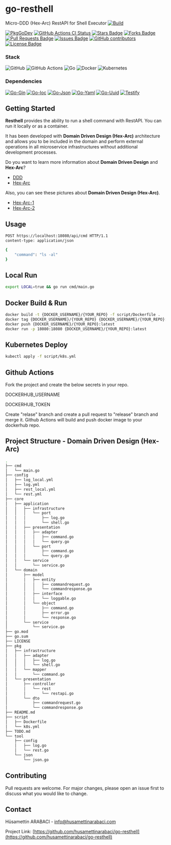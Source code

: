 # go-resthell
Micro-DDD (Hex-Arc) RestAPI for Shell Executor [![Build](https://github.com/husamettinarabaci/go-resthell/actions/workflows/main.yml/badge.svg)](https://github.com/husamettinarabaci/go-resthell/actions/workflows/main.yml)

<a href="https://kaos.sh/g/go-badge"><img src="https://gh.kaos.st/godoc.svg" alt="PkgGoDev" /></a>
<a href="https://kaos.sh/w/go-badge/ci"><img src="https://kaos.sh/w/go-badge/ci.svg" alt="GitHub Actions CI Status" /></a>
<a href="https://github.com/husamettinarabaci/go-resthell/stargazers"><img src="https://img.shields.io/github/stars/husamettinarabaci/go-resthell" alt="Stars Badge"/></a>
<a href="https://github.com/husamettinarabaci/go-resthell/network/members"><img src="https://img.shields.io/github/forks/husamettinarabaci/go-resthell" alt="Forks Badge"/></a>
<a href="https://github.com/husamettinarabaci/go-resthell/pulls"><img src="https://img.shields.io/github/issues-pr/husamettinarabaci/go-resthell" alt="Pull Requests Badge"/></a>
<a href="https://github.com/husamettinarabaci/go-resthell/issues"><img src="https://img.shields.io/github/issues/husamettinarabaci/go-resthell" alt="Issues Badge"/></a>
<a href="https://github.com/husamettinarabaci/go-resthell/graphs/contributors"><img alt="GitHub contributors" src="https://img.shields.io/github/contributors/husamettinarabaci/go-resthell?color=2b9348"></a>
<a href="https://github.com/husamettinarabaci/go-resthell/blob/master/LICENSE"><img src="https://img.shields.io/github/license/husamettinarabaci/go-resthell?color=2b9348" alt="License Badge"/></a>

### Stack
![GitHub](https://img.shields.io/badge/github-%23121011.svg?style=for-the-badge&logo=github&logoColor=white)
![GitHub Actions](https://img.shields.io/badge/github%20actions-%232671E5.svg?style=for-the-badge&logo=githubactions&logoColor=white)
![Go](https://img.shields.io/badge/go-%2300ADD8.svg?style=for-the-badge&logo=go&logoColor=white)
![Docker](https://img.shields.io/badge/docker-%230db7ed.svg?style=for-the-badge&logo=docker&logoColor=white)
![Kubernetes](https://img.shields.io/badge/kubernetes-%23326ce5.svg?style=for-the-badge&logo=kubernetes&logoColor=white)

### Dependencies
[![Go-Gin](https://img.shields.io/badge/GoLib-Gin-green.svg)](https://github.com/gin-gonic/gin/)
[![Go-Ioc](https://img.shields.io/badge/GoLib-Ioc-green.svg)](https://github.com/golobby/container/v3/)
[![Go-Json](https://img.shields.io/badge/GoLib-Json-green.svg)](https://github.com/goccy/go-json/)
[![Go-Yaml](https://img.shields.io/badge/GoLib-Yaml-green.svg)](https://gopkg.in/yaml.v3/)
[![Go-Uuid](https://img.shields.io/badge/GoLib-Uuid-green.svg)](https://github.com/google/uuid/)
[![Testify](https://img.shields.io/badge/GoLib-Testify-green.svg)](https://github.com/stretchr/testify/)

## Getting Started
<b>Resthell</b> provides the ability to run a shell command with RestAPI. You can run it locally or as a container. 

It has been developed with <b>Domain Driven Design (Hex-Arc)</b> architecture and allows you to be included in the domain and perform external operations in all microservice infrastructures without additional development processes. 

Do you want to learn more information about <b>Domain Driven Design</b> and <b>Hex-Arc</b>? 
 - [DDD](https://en.wikipedia.org/wiki/Domain-driven_design)
 - [Hex-Arc](https://en.wikipedia.org/wiki/Hexagonal_architecture_(software))

Also, you can see these pictures about <b>Domain Driven Design (Hex-Arc)</b>. 
 - [Hex-Arc-1](https://github.com/husamettinarabaci/go-resthell/tree/main/doc/Hex-Arc-1.jpg)
 - [Hex-Arc-2](https://github.com/husamettinarabaci/go-resthell/tree/main/doc/Hex-Arc-2.jpg)

## Usage
```bash
POST https://localhost:18080/api/cmd HTTP/1.1
content-type: application/json

{
    "command": "ls -al"
}
```

## Local Run
```bash
export LOCAL=true && go run cmd/main.go
```

## Docker Build & Run
```bash
docker build -t {DOCKER_USERNAME}/{YOUR_REPO} -f script/Dockerfile .
docker tag {DOCKER_USERNAME}/{YOUR_REPO} {DOCKER_USERNAME}/{YOUR_REPO}:latest
docker push {DOCKER_USERNAME}/{YOUR_REPO}:latest
docker run -p 18080:18080 {DOCKER_USERNAME}/{YOUR_REPO}:latest
```

## Kubernetes Deploy
```bash
kubectl apply -f script/k8s.yml
```

## Github Actions
Fork the project and create the below secrets in your repo.

DOCKERHUB_USERNAME

DOCKERHUB_TOKEN

Create "relase" branch and create a pull request to "release" branch and merge it. Github Actions will build and push docker image to your dockerhub repo.

## Project Structure - Domain Driven Design (Hex-Arc)
```bash
.
├── cmd
│   └── main.go
├── config
│   ├── log_local.yml
│   ├── log.yml
│   ├── rest_local.yml
│   └── rest.yml
├── core
│   ├── application
│   │   ├── infrastructure
│   │   │   └── port
│   │   │       ├── log.go
│   │   │       └── shell.go
│   │   ├── presentation
│   │   │   ├── adapter
│   │   │   │   ├── command.go
│   │   │   │   └── query.go
│   │   │   └── port
│   │   │       ├── command.go
│   │   │       └── query.go
│   │   └── service
│   │       └── service.go
│   └── domain
│       ├── model
│       │   ├── entity
│       │   │   ├── commandrequest.go
│       │   │   └── commandresponse.go
│       │   ├── interface
│       │   │   └── loggable.go
│       │   └── object
│       │       ├── command.go
│       │       ├── error.go
│       │       └── response.go
│       └── service
│           └── service.go
├── go.mod
├── go.sum
├── LICENSE
├── pkg
│   ├── infrastructure
│   │   ├── adapter
│   │   │   ├── log.go
│   │   │   └── shell.go
│   │   └── mapper
│   │       └── command.go
│   └── presentation
│       ├── controller
│       │   └── rest
│       │       └── restapi.go
│       └── dto
│           ├── commandrequest.go
│           └── commandresponse.go
├── README.md
├── script
│   ├── Dockerfile
│   └── k8s.yml
├── TODO.md
└── tool
    ├── config
    │   ├── log.go
    │   └── rest.go
    └── json
        └── json.go
```

## Contributing
Pull requests are welcome. For major changes, please open an issue first to discuss what you would like to change.

## Contact

Hüsamettin ARABACI - info@husamettinarabaci.com

Project Link: [https://github.com/husamettinarabaci/go-resthell](https://github.com/husamettinarabaci/go-resthell)

